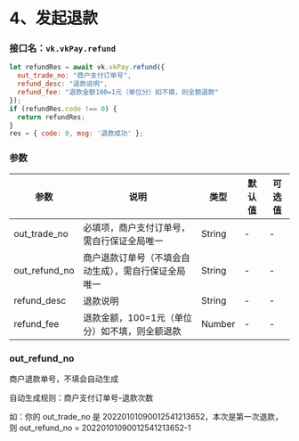 # 4、发起退款

### 接口名：`vk.vkPay.refund`

```js
let refundRes = await vk.vkPay.refund({
  out_trade_no: "商户支付订单号",
  refund_desc: "退款说明",
  refund_fee: "退款金额100=1元（单位分）如不填，则全额退款"
});
if (refundRes.code !== 0) {
  return refundRes;
}
res = { code: 0, msg: '退款成功' };

```

 
### 参数

| 参数   | 说明       | 类型    | 默认值  | 可选值 |
|------- |-----------|---------|-------|-------|
| out_trade_no  |   必填项，商户支付订单号，需自行保证全局唯一    | String  | -    | -  |
| out_refund_no  |  商户退款订单号（不填会自动生成），需自行保证全局唯一    | String  | -    | -  |
| refund_desc  |  退款说明  | String  | -    | -  |
| refund_fee  |  退款金额，100=1元（单位分）如不填，则全额退款  | Number  | -   | - |

### out_refund_no

商户退款单号，不填会自动生成

自动生成规则：商户支付订单号-退款次数

如：你的 out_trade_no 是 20220101090012541213652，本次是第一次退款，则 out_refund_no = 20220101090012541213652-1
